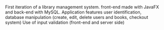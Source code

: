 First iteration of a library management system.
front-end made with JavaFX and back-end with MySQL.
Application features user identification, database manipulation (create, edit, delete users and books, checkout system)
Use of input validation (front-end and server side)

